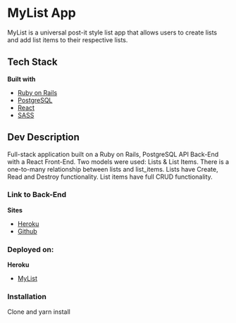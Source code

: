 # MyList App
MyList is a universal post-it style list app that allows users to create lists and add list items to their respective lists.

## Tech Stack
<b>Built with</b>
- [Ruby on Rails](https://rubyonrails.org/)
- [PostgreSQL](https://www.postgresql.org/)
- [React](https://reactjs.org/)
- [SASS](https://sass-lang.com/)

## Dev Description
Full-stack application built on a Ruby on Rails, PostgreSQL API Back-End with a React Front-End. Two models were used: Lists & List Items. There is a one-to-many relationship between lists and list_items. Lists have Create, Read and Destroy functionality. List items have full CRUD functionality.

### Link to Back-End
<b>Sites</b>
- [Heroku](https://mylist-app-api.herokuapp.com/)
- [Github](https://github.com/CMURPHY26/list_app_api)


### Deployed on:
<b>Heroku</b>
- [MyList](https://appmylist.herokuapp.com/)



### Installation
Clone and yarn install




